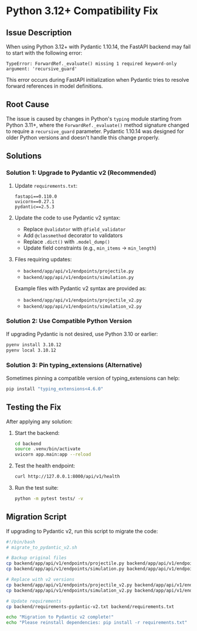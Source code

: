 # Python 3.12+ Compatibility Fix

## Issue Description

When using Python 3.12+ with Pydantic 1.10.14, the FastAPI backend may fail to start with the following error:

```
TypeError: ForwardRef._evaluate() missing 1 required keyword-only argument: 'recursive_guard'
```

This error occurs during FastAPI initialization when Pydantic tries to resolve forward references in model definitions.

## Root Cause

The issue is caused by changes in Python's `typing` module starting from Python 3.11+, where the `ForwardRef._evaluate()` method signature changed to require a `recursive_guard` parameter. Pydantic 1.10.14 was designed for older Python versions and doesn't handle this change properly.

## Solutions

### Solution 1: Upgrade to Pydantic v2 (Recommended)

1. Update `requirements.txt`:
   ```
   fastapi==0.110.0
   uvicorn==0.27.1
   pydantic==2.5.3
   ```

2. Update the code to use Pydantic v2 syntax:
   - Replace `@validator` with `@field_validator`
   - Add `@classmethod` decorator to validators
   - Replace `.dict()` with `.model_dump()`
   - Update field constraints (e.g., `min_items` → `min_length`)

3. Files requiring updates:
   - `backend/app/api/v1/endpoints/projectile.py`
   - `backend/app/api/v1/endpoints/simulation.py`

   Example files with Pydantic v2 syntax are provided as:
   - `backend/app/api/v1/endpoints/projectile_v2.py`
   - `backend/app/api/v1/endpoints/simulation_v2.py`

### Solution 2: Use Compatible Python Version

If upgrading Pydantic is not desired, use Python 3.10 or earlier:

```bash
pyenv install 3.10.12
pyenv local 3.10.12
```

### Solution 3: Pin typing_extensions (Alternative)

Sometimes pinning a compatible version of typing_extensions can help:

```bash
pip install "typing_extensions<4.6.0"
```

## Testing the Fix

After applying any solution:

1. Start the backend:
   ```bash
   cd backend
   source .venv/bin/activate
   uvicorn app.main:app --reload
   ```

2. Test the health endpoint:
   ```bash
   curl http://127.0.0.1:8000/api/v1/health
   ```

3. Run the test suite:
   ```bash
   python -m pytest tests/ -v
   ```

## Migration Script

If upgrading to Pydantic v2, run this script to migrate the code:

```bash
#!/bin/bash
# migrate_to_pydantic_v2.sh

# Backup original files
cp backend/app/api/v1/endpoints/projectile.py backend/app/api/v1/endpoints/projectile.py.bak
cp backend/app/api/v1/endpoints/simulation.py backend/app/api/v1/endpoints/simulation.py.bak

# Replace with v2 versions
cp backend/app/api/v1/endpoints/projectile_v2.py backend/app/api/v1/endpoints/projectile.py
cp backend/app/api/v1/endpoints/simulation_v2.py backend/app/api/v1/endpoints/simulation.py

# Update requirements
cp backend/requirements-pydantic-v2.txt backend/requirements.txt

echo "Migration to Pydantic v2 complete!"
echo "Please reinstall dependencies: pip install -r requirements.txt"
```